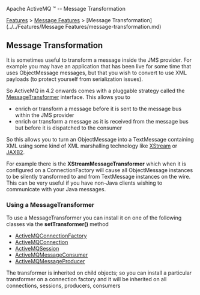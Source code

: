 Apache ActiveMQ ™ -- Message Transformation 

[Features](../../features.md) > [Message Features](../../Features/message-features.md) > [Message Transformation](../../Features/Message Features/message-transformation.md)


Message Transformation
----------------------

It is sometimes useful to transform a message inside the JMS provider. For example you may have an application that has been live for some time that uses ObjectMessage messages, but that you wish to convert to use XML payloads (to protect yourself from serialization issues).

So ActiveMQ in 4.2 onwards comes with a pluggable strategy called the [MessageTransformer](http://incubator.apache.org/activemq/maven/activemq-core/apidocs/org/apache/activemq/MessageTransformer.html) interface. This allows you to

*   enrich or transform a message before it is sent to the message bus within the JMS provider
*   enrich or transform a message as it is received from the message bus but before it is dispatched to the consumer

So this allows you to turn an ObjectMessage into a TextMessage containing XML using some kind of XML marshalling technology like [XStream](http://xstream.codehaus.org/) or [JAXB2](http://java.sun.com/webservices/jaxb/).

For example there is the **XStreamMessageTransformer** which when it is configured on a ConnectionFactory will cause all ObjectMessage instances to be silently transformed to and from TextMessage instances on the wire. This can be very useful if you have non-Java clients wishing to communicate with your Java messages.

### Using a MessageTransformer

To use a MessageTransformer you can install it on one of the following classes via the **setTransformer()** method

*   [ActiveMQConnectionFactory](http://incubator.apache.org/activemq/maven/activemq-core/apidocs/org/apache/activemq/ActiveMQConnection.html)
*   [ActiveMQConnection](http://incubator.apache.org/activemq/maven/activemq-core/apidocs/org/apache/activemq/ActiveMQConnection.html)
*   [ActiveMQSession](http://incubator.apache.org/activemq/maven/activemq-core/apidocs/org/apache/activemq/ActiveMQSession.html)
*   [ActiveMQMessageConsumer](http://incubator.apache.org/activemq/maven/activemq-core/apidocs/org/apache/activemq/ActiveMQMessageConsumer.html)
*   [ActiveMQMessageProducer](http://incubator.apache.org/activemq/maven/activemq-core/apidocs/org/apache/activemq/ActiveMQMessageProducer.html)

The transformer is inherited on child objects; so you can install a particular transformer on a connection factory and it will be inherited on all connections, sessions, producers, consumers

